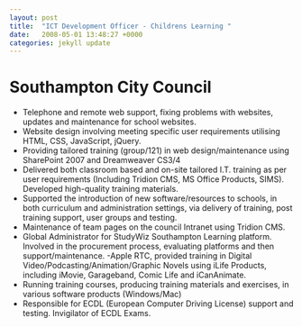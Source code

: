 ```yaml
---
layout: post
title:  "ICT Development Officer - Childrens Learning "
date:   2008-05-01 13:48:27 +0000
categories: jekyll update
---
```


# Southampton City Council

- Telephone and remote web support, fixing problems with websites, updates and maintenance for school websites.
- Website design involving meeting specific user requirements utilising HTML, CSS, JavaScript, jQuery.
- Providing tailored training (group/121) in web design/maintenance using SharePoint 2007 and Dreamweaver CS3/4
- Delivered both classroom based and on-site tailored I.T. training as per user requirements (Including Tridion CMS, MS Office Products, SIMS). Developed high-quality training materials.
- Supported the introduction of new software/resources to schools, in both curriculum and administration settings, via delivery of training, post training support, user groups and testing.
- Maintenance of team pages on the council Intranet using Tridion CMS.
- Global Administrator for StudyWiz Southampton Learning platform. Involved in the procurement process, evaluating platforms and then support/maintenance.
-Apple RTC, provided training in Digital Video/Podcasting/Animation/Graphic Novels using iLife Products, including iMovie, Garageband, Comic Life and iCanAnimate.
- Running training courses, producing training materials and exercises, in various software products (Windows/Mac)
- Responsible for ECDL (European Computer Driving License) support and testing. Invigilator of ECDL Exams.
